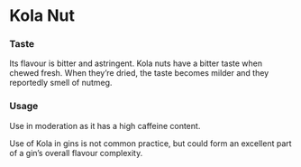 # Kola Nut

### Taste

Its flavour is bitter and astringent. Kola nuts have a bitter taste when chewed fresh. When they’re dried, the taste becomes milder and they reportedly smell of nutmeg.

### Usage
Use in moderation as it has a high caffeine content.

Use of Kola in gins is not common practice, but could form an excellent part of a gin’s overall flavour complexity.